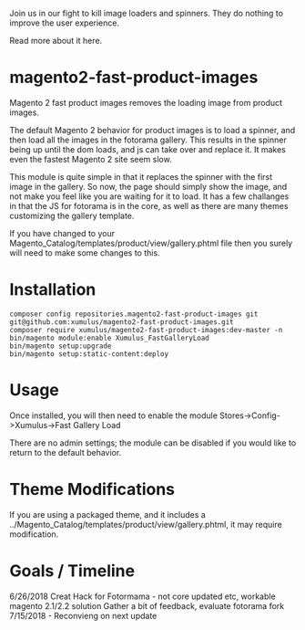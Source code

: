 Join us in our fight to kill image loaders and spinners. They do nothing to improve the user experience. 

Read more about it here.

# magento2-fast-product-images
Magento 2 fast product images removes the loading image from product images.

The default Magento 2 behavior for product images is to load a spinner, and then load all the images in the fotorama gallery. This results in the spinner being up until the dom loads, and js can take over and replace it. It makes even the fastest Magento 2 site seem slow. 

This module is quite simple in that it replaces the spinner with the first image in the gallery. So now, the page should simply show the image, and not make you feel like you are waiting for it to load. It has a few challanges in that the JS for fotorama is in the core, as well as there are many themes customizing the gallery template. 

If you have changed to your Magento_Catalog/templates/product/view/gallery.phtml file then you surely will need to make some changes to this. 

# Installation
```
composer config repositories.magento2-fast-product-images git git@github.com:xumulus/magento2-fast-product-images.git
composer require xumulus/magento2-fast-product-images:dev-master -n
bin/magento module:enable Xumulus_FastGalleryLoad
bin/magento setup:upgrade
bin/magento setup:static-content:deploy
```
# Usage

Once installed, you will then need to enable the module Stores->Config->Xumulus->Fast Gallery Load

There are no admin settings; the module can be disabled if you would like to return to the default behavior.

# Theme Modifications

If you are using a packaged theme, and it includes a ../Magento_Catalog/templates/product/view/gallery.phtml, it may require modification.

# Goals / Timeline

6/26/2018 Creat Hack for Fotormama - not core updated etc, workable magento 2.1/2.2 solution
Gather a bit of feedback, evaluate fotorama fork
7/15/2018 - Reconvieng on next update
